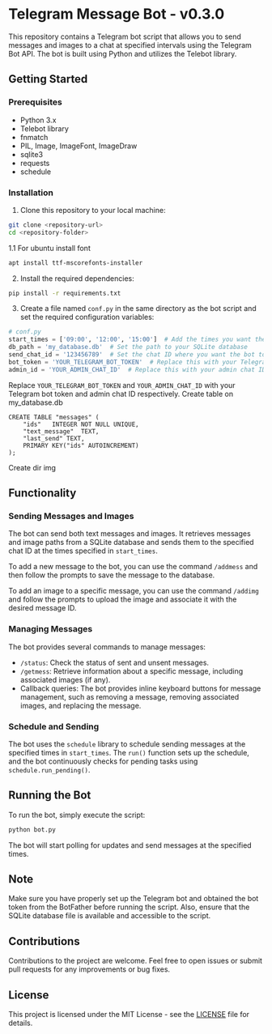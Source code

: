 # Telegram Message Bot - v0.3.0

This repository contains a Telegram bot script that allows you to send messages and images to a chat at specified intervals using the Telegram Bot API. The bot is built using Python and utilizes the Telebot library.

## Getting Started

### Prerequisites

- Python 3.x
- Telebot library
- fnmatch
- PIL, Image, ImageFont, ImageDraw
- sqlite3
- requests
- schedule


### Installation

1. Clone this repository to your local machine:

```bash
git clone <repository-url>
cd <repository-folder>

```
1.1 For ubuntu install font 
```bash
apt install ttf-mscorefonts-installer
```

2. Install the required dependencies:

```bash
pip install -r requirements.txt
```

3. Create a file named `conf.py` in the same directory as the bot script and set the required configuration variables:

```python
# conf.py
start_times = ['09:00', '12:00', '15:00']  # Add the times you want the bot to send messages
db_path = 'my_database.db'  # Set the path to your SQLite database
send_chat_id = '123456789'  # Set the chat ID where you want the bot to send messages
bot_token = 'YOUR_TELEGRAM_BOT_TOKEN'  # Replace this with your Telegram bot token
admin_id = 'YOUR_ADMIN_CHAT_ID'  # Replace this with your admin chat ID
```
Replace `YOUR_TELEGRAM_BOT_TOKEN` and `YOUR_ADMIN_CHAT_ID` with your Telegram bot token and admin chat ID respectively.
Create table on my_database.db
```MSSQL
CREATE TABLE "messages" (
	"ids"	INTEGER NOT NULL UNIQUE,
	"text_message"	TEXT,
	"last_send"	TEXT,
	PRIMARY KEY("ids" AUTOINCREMENT)
);
```
Create dir img


## Functionality

### Sending Messages and Images

The bot can send both text messages and images. It retrieves messages and image paths from a SQLite database and sends them to the specified chat ID at the times specified in `start_times`.

To add a new message to the bot, you can use the command `/addmess` and then follow the prompts to save the message to the database.

To add an image to a specific message, you can use the command `/addimg` and follow the prompts to upload the image and associate it with the desired message ID.

### Managing Messages

The bot provides several commands to manage messages:

- `/status`: Check the status of sent and unsent messages.
- `/getmess`: Retrieve information about a specific message, including associated images (if any).
- Callback queries: The bot provides inline keyboard buttons for message management, such as removing a message, removing associated images, and replacing the message.

### Schedule and Sending

The bot uses the `schedule` library to schedule sending messages at the specified times in `start_times`. The `run()` function sets up the schedule, and the bot continuously checks for pending tasks using `schedule.run_pending()`.

## Running the Bot

To run the bot, simply execute the script:

```bash
python bot.py
```

The bot will start polling for updates and send messages at the specified times.

## Note

Make sure you have properly set up the Telegram bot and obtained the bot token from the BotFather before running the script. Also, ensure that the SQLite database file is available and accessible to the script.

## Contributions

Contributions to the project are welcome. Feel free to open issues or submit pull requests for any improvements or bug fixes.

## License

This project is licensed under the MIT License - see the [LICENSE](LICENSE) file for details.
